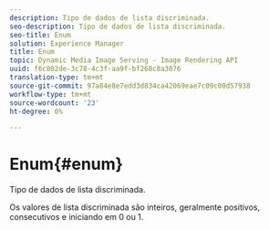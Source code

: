 ```yaml
---
description: Tipo de dados de lista discriminada.
seo-description: Tipo de dados de lista discriminada.
seo-title: Enum
solution: Experience Manager
title: Enum
topic: Dynamic Media Image Serving - Image Rendering API
uuid: f6c802de-3c78-4c3f-aa9f-bf268c8a3076
translation-type: tm+mt
source-git-commit: 97a84e8e7edd3d834ca42069eae7c09c00d57938
workflow-type: tm+mt
source-wordcount: '23'
ht-degree: 0%

---
```



# Enum{#enum}

Tipo de dados de lista discriminada.

Os valores de lista discriminada são inteiros, geralmente positivos, consecutivos e iniciando em 0 ou 1.
